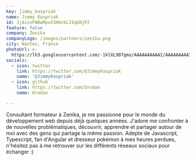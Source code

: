 ```yaml
---
key: jimmy_kasprzak
name: Jimmy Kasprzak
id: 3jAixvFWDwMpoISHbnkL3IqGNjP2
feature: false
company: Zenika
companyLogo: /images/partners/zenika.png
city: Nantes, France
photoUrl: >-
  https://lh3.googleusercontent.com/-1klXL98Tgmo/AAAAAAAAAAI/AAAAAAAAAI4/2MgtgWfi9Zw/photo.jpg
socials:
  - icon: twitter
    link: https://twitter.com/@JimmyKasprzak
    name: '@JimmyKasprzak'
  - icon: github
    link: https://twitter.com/Orodan
    name: Orodan

---
```


Consultant formateur à Zenika, je me passionne pour le monde du développement web depuis déjà quelques années. J'adore me confronter à de nouvelles problématiques, découvrir, apprendre et partager autour de moi avec des gens qui partage la même passion. Adepte de Javascript, Typescript, fan d'Angular et dresseur pokémon à mes heures perdues, n'hésitez pas à me retrouver sur les différents réseaux sociaux pour échanger :)